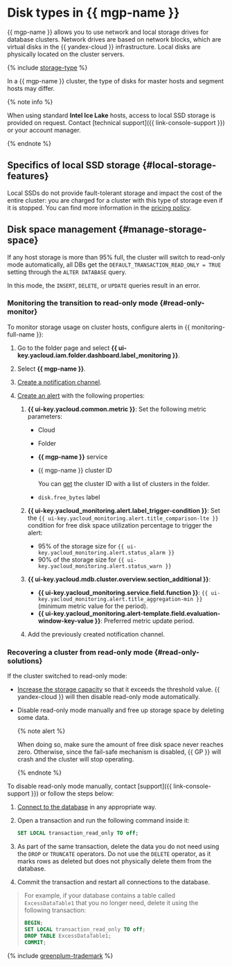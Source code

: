 # Disk types in {{ mgp-name }}



{{ mgp-name }} allows you to use network and local storage drives for database clusters. Network drives are based on network blocks, which are virtual disks in the {{ yandex-cloud }} infrastructure. Local disks are physically located on the cluster servers.

{% include [storage-type](../../_includes/mdb/mgp/storage-type.md) %}

In a {{ mgp-name }} cluster, the type of disks for master hosts and segment hosts may differ.

{% note info %}

When using standard **Intel Ice Lake** hosts, access to local SSD storage is provided on request. Contact [technical support]({{ link-console-support }}) or your account manager.

{% endnote %}

## Specifics of local SSD storage {#local-storage-features}

Local SSDs do not provide fault-tolerant storage and impact the cost of the entire cluster: you are charged for a cluster with this type of storage even if it is stopped. You can find more information in the [pricing policy](../pricing).


## Disk space management {#manage-storage-space}

If any host storage is more than 95% full, the cluster will switch to read-only mode automatically, all DBs get the `DEFAULT_TRANSACTION_READ_ONLY = TRUE` setting through the `ALTER DATABASE` query.

In this mode, the `INSERT`, `DELETE`, or `UPDATE` queries result in an error.


### Monitoring the transition to read-only mode {#read-only-monitor}

To monitor storage usage on cluster hosts, configure alerts in {{ monitoring-full-name }}:

1. Go to the folder page and select **{{ ui-key.yacloud.iam.folder.dashboard.label_monitoring }}**.
1. Select **{{ mgp-name }}**.
1. [Create a notification channel](../../monitoring/operations/alert/create-channel.md).
1. [Create an alert](../../monitoring/operations/alert/create-alert.md) with the following properties:

    1. **{{ ui-key.yacloud.common.metric }}**: Set the following metric parameters:

        * Cloud
        * Folder
        * **{{ mgp-name }}** service
        * {{ mgp-name }} cluster ID

            You can [get](../operations/cluster-list.md#list-clusters) the cluster ID with a list of clusters in the folder.

        * `disk.free_bytes` label

    1. **{{ ui-key.yacloud_monitoring.alert.label_trigger-condition }}**: Set the `{{ ui-key.yacloud_monitoring.alert.title_comparison-lte }}` condition for free disk space utilization percentage to trigger the alert:

        * 95% of the storage size for `{{ ui-key.yacloud_monitoring.alert.status_alarm }}`
        * 90% of the storage size for `{{ ui-key.yacloud_monitoring.alert.status_warn }}`

    1. **{{ ui-key.yacloud.mdb.cluster.overview.section_additional }}**:

        * **{{ ui-key.yacloud_monitoring.service.field.function }}**: `{{ ui-key.yacloud_monitoring.alert.title_aggregation-min }}` (minimum metric value for the period).
        * **{{ ui-key.yacloud_monitoring.alert-template.field.evaluation-window-key-value }}**: Preferred metric update period.

    1. Add the previously created notification channel.


### Recovering a cluster from read-only mode {#read-only-solutions}

If the cluster switched to read-only mode:

* [Increase the storage capacity](../operations/update.md#change-disk-size) so that it exceeds the threshold value. {{ yandex-cloud }} will then disable read-only mode automatically.

* Disable read-only mode manually and free up storage space by deleting some data.

    {% note alert %}

    When doing so, make sure the amount of free disk space never reaches zero. Otherwise, since the fail-safe mechanism is disabled, {{ GP }} will crash and the cluster will stop operating.

    {% endnote %}

To disable read-only mode manually, contact [support]({{ link-console-support }}) or follow the steps below:

1. [Connect to the database](../operations/connect.md) in any appropriate way.

1. Open a transaction and run the following command inside it:

   ```sql
   SET LOCAL transaction_read_only TO off;
   ```

1. As part of the same transaction, delete the data you do not need using the `DROP` or `TRUNCATE` operators. Do not use the `DELETE` operator, as it marks rows as deleted but does not physically delete them from the database.

1. Commit the transaction and restart all connections to the database.

> For example, if your database contains a table called `ExcessDataTable1` that you no longer need, delete it using the following transaction:
>
> ```sql
> BEGIN;
> SET LOCAL transaction_read_only TO off;
> DROP TABLE ExcessDataTable1;
> COMMIT;
> ```

{% include [greenplum-trademark](../../_includes/mdb/mgp/trademark.md) %}

